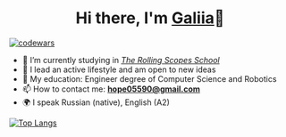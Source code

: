 <h1 align="center">Hi there, I'm <a href="https://galiia-gr.github.io/rsschool-cv/" target="_blank">Galiia</a>👋</h1>

[![codewars](https://www.codewars.com/users/rsschool_140970a538cc19f9/badges/small)](https://www.codewars.com/users/rsschool_140970a538cc19f9)


- 🌱 I’m currently studying in [*The Rolling Scopes School*](https://rs.school/js/)
- 👯 I lead an active lifestyle and am open to new ideas
- 📘 My education: Engineer degree of Computer Science and Robotics
- 📫 How to contact me: **hope05590@gmail.com**
- 🌍 I speak Russian (native), English (A2)



[![Top Langs](https://github-readme-stats.vercel.app/api/top-langs/?username=Galiia-GR&layout=compact)](https://github.com/Galiia-GR/github-readme-stats)
